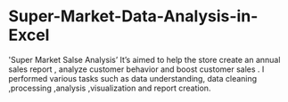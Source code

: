 # Super-Market-Data-Analysis-in-Excel
'Super Market Salse Analysis’  It’s aimed to help the store create an annual sales report , analyze customer behavior and boost customer sales . I performed various tasks such as data understanding, data cleaning ,processing ,analysis ,visualization and report creation.
